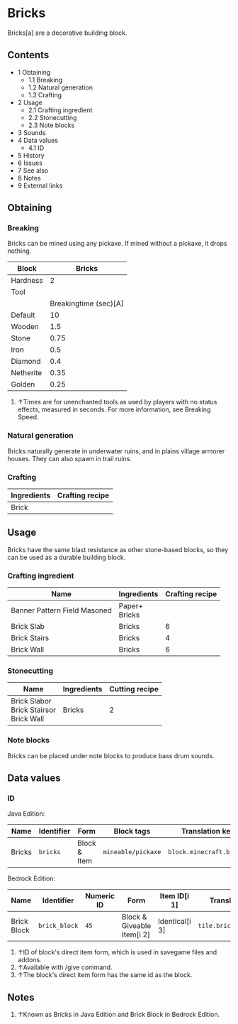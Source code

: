 # Bricks
Bricks[a] are a decorative building block.

## Contents
- 1 Obtaining
	- 1.1 Breaking
	- 1.2 Natural generation
	- 1.3 Crafting
- 2 Usage
	- 2.1 Crafting ingredient
	- 2.2 Stonecutting
	- 2.3 Note blocks
- 3 Sounds
- 4 Data values
	- 4.1 ID
- 5 History
- 6 Issues
- 7 See also
- 8 Notes
- 9 External links

## Obtaining
### Breaking
Bricks can be mined using any pickaxe. If mined without a pickaxe, it drops nothing.

| Block     | Bricks                |
|-----------|-----------------------|
| Hardness  | 2                     |
| Tool      |                       |
|           | Breakingtime (sec)[A] |
| Default   | 10                    |
| Wooden    | 1.5                   |
| Stone     | 0.75                  |
| Iron      | 0.5                   |
| Diamond   | 0.4                   |
| Netherite | 0.35                  |
| Golden    | 0.25                  |

1. ↑Times are for unenchanted tools as used by players with no status effects, measured in seconds. For more information, see Breaking Speed.

### Natural generation
Bricks naturally generate in underwater ruins, and in plains village armorer houses. They can also spawn in trail ruins.

### Crafting
| Ingredients | Crafting recipe |
|-------------|-----------------|
| Brick       |                 |

## Usage
Bricks have the same blast resistance as other stone-based blocks, so they can be used as a durable building block.

### Crafting ingredient
| Name                         | Ingredients       | Crafting recipe |
|------------------------------|-------------------|-----------------|
| Banner Pattern Field Masoned | Paper+<br/>Bricks |                 |
| Brick Slab                   | Bricks            | 6               |
| Brick Stairs                 | Bricks            | 4               |
| Brick Wall                   | Bricks            | 6               |

### Stonecutting
| Name                                           | Ingredients | Cutting recipe |
|------------------------------------------------|-------------|----------------|
| Brick Slabor<br/>Brick Stairsor<br/>Brick Wall | Bricks      | 2              |

### Note blocks
Bricks can be placed under note blocks to produce bass drum sounds.

## Data values
### ID
Java Edition:

| Name   | Identifier | Form         | Block tags         | Translation key          |
|--------|------------|--------------|--------------------|--------------------------|
| Bricks | `bricks`   | Block & Item | `mineable/pickaxe` | `block.minecraft.bricks` |

Bedrock Edition:

| Name        | Identifier    | Numeric ID | Form                       | Item ID[i 1]   | Translation key         |
|-------------|---------------|------------|----------------------------|----------------|-------------------------|
| Brick Block | `brick_block` | `45`       | Block & Giveable Item[i 2] | Identical[i 3] | `tile.brick_block.name` |

1. ↑ID of block's direct item form, which is used in savegame files and addons.
2. ↑Available with /give command.
3. ↑The block's direct item form has the same id as the block.

## Notes
1. ↑Known as Bricks in Java Edition and Brick Block in Bedrock Edition.

